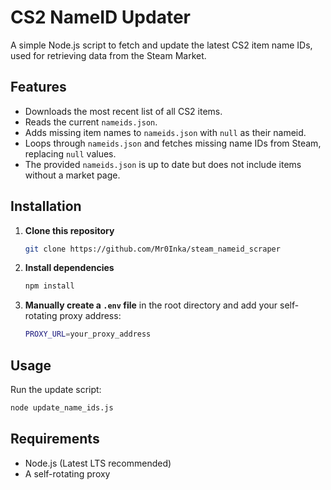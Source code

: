 # CS2 NameID Updater

A simple Node.js script to fetch and update the latest CS2 item name IDs, used for retrieving data from the Steam Market.

## Features
- Downloads the most recent list of all CS2 items.
- Reads the current `nameids.json`.
- Adds missing item names to `nameids.json` with `null` as their nameid.
- Loops through `nameids.json` and fetches missing name IDs from Steam, replacing `null` values.
- The provided `nameids.json` is up to date but does not include items without a market page.

## Installation

1. **Clone this repository**
   ```sh
   git clone https://github.com/Mr0Inka/steam_nameid_scraper
   ```

2. **Install dependencies**
   ```sh
   npm install
   ```

3. **Manually create a `.env` file** in the root directory and add your self-rotating proxy address:
   ```sh
   PROXY_URL=your_proxy_address
   ```

## Usage

Run the update script:
```sh
node update_name_ids.js
```

## Requirements
- Node.js (Latest LTS recommended)
- A self-rotating proxy

